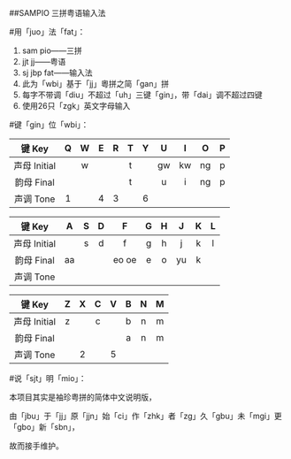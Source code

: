 ##SAMPIO 三拼粤语输入法

#用「juo」法「fat」：

1. sam pio——三拼
2. jjt jj——粤语
3. sj jbp fat——输入法
4. 此为「wbi」基于「jj」粵拼之简「gan」拼
5. 每字不带调「diu」不超过「uh」三键「gin」，带「dai」调不超过四键
6. 使用26只「zgk」英文字母输入


#键「gin」位「wbi」：

| 键 Key | Q | W | E | R | T | Y | U | I | O | P |
| :-: | :-: | :-: | :-: | :-: | :-: | :-: | :-: | :-: | :-: | :-: |
| 声母 Initial | | w | | | t | | gw | kw | ng | p |
| 韵母 Final | | | | | t | | u | i | ng | p |
| 声调 Tone | 1 | | 4 | 3 | | 6 | | | | |

| 键 Key | A | S | D | F | G | H | J | K | L |
| :-: | :-: | :-: | :-: | :-: | :-: | :-: | :-: | :-: | :-: |
| 声母 Initial | | s | d | f | g | h | j | k | l |
| 韵母 Final | aa | | | eo oe | e | o | yu | k | |
| 声调 Tone | | | | | | | | | |

| 键 Key | Z | X | C | V | B | N | M |
| :-: | :-: | :-: | :-: | :-: | :-: | :-: | :-: |
| 声母 Initial | z | | c | | b | n | m |
| 韵母 Final | | | | | a | n | m |
| 声调 Tone | | 2 | | 5 | | | |


#说「sjt」明「mio」：

本项目其实是袖珍粤拼的简体中文说明版，

由「jbu」于「jj」原「jjn」始「ci」作「zhk」者「zg」久「gbu」未「mgi」更「gbo」新「sbn」，

故而接手维护。
